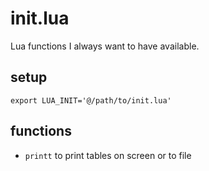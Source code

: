 # init.lua

Lua functions I always want to have available.

## setup

    export LUA_INIT='@/path/to/init.lua'

## functions

- `printt` to print tables on screen or to file

